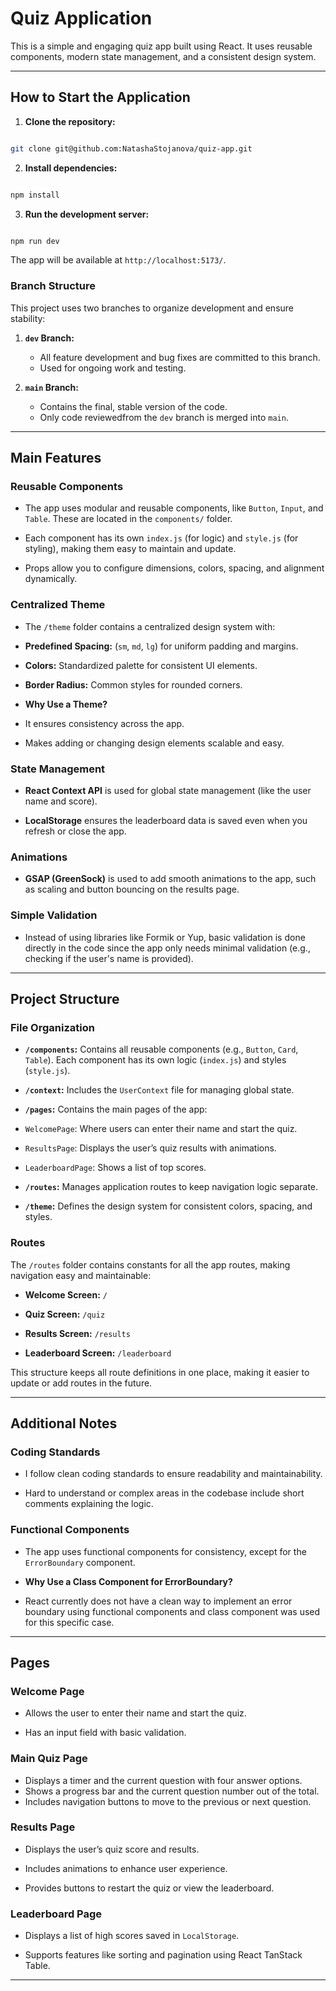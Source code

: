   

# Quiz Application

  

This is a simple and engaging quiz app built using React. It uses reusable components, modern state management, and a consistent design system.

  

---

  

## How to Start the Application

  

1. ****Clone the repository:****

```bash

git clone git@github.com:NatashaStojanova/quiz-app.git

```

2. ****Install dependencies:****

```bash

npm install

```

3. ****Run the development server:****

```bash

npm run dev

```

The app will be available at `http://localhost:5173/`.

### Branch Structure

This project uses two branches to organize development and ensure stability:

1. **`dev` Branch:**
   - All feature development and bug fixes are committed to this branch.
   - Used for ongoing work and testing.

2. **`main` Branch:**
   - Contains the final, stable version of the code.
   - Only code reviewedfrom the `dev` branch is merged into `main`.


  

---

  

## Main Features

  

### Reusable Components

- The app uses modular and reusable components, like `Button`, `Input`, and `Table`. These are located in the `components/` folder.

- Each component has its own `index.js` (for logic) and `style.js` (for styling), making them easy to maintain and update.

- Props allow you to configure dimensions, colors, spacing, and alignment dynamically.

  

### Centralized Theme

- The `/theme` folder contains a centralized design system with:

- ****Predefined Spacing:**** (`sm`, `md`, `lg`) for uniform padding and margins.

- ****Colors:**** Standardized palette for consistent UI elements.

- ****Border Radius:**** Common styles for rounded corners.

- ****Why Use a Theme?****

- It ensures consistency across the app.

- Makes adding or changing design elements scalable and easy.

  

### State Management

- ****React Context API**** is used for global state management (like the user name and score).

- ****LocalStorage**** ensures the leaderboard data is saved even when you refresh or close the app.

  

### Animations

- ****GSAP (GreenSock)**** is used to add smooth animations to the app, such as scaling and button bouncing on the results page.

  

### Simple Validation

- Instead of using libraries like Formik or Yup, basic validation is done directly in the code since the app only needs minimal validation (e.g., checking if the user's name is provided).

  

---

  

## Project Structure

  

### File Organization

- ******`/components`**:**** Contains all reusable components (e.g., `Button`, `Card`, `Table`). Each component has its own logic (`index.js`) and styles (`style.js`).

- ******`/context`**:**** Includes the `UserContext` file for managing global state.

- ******`/pages`**:**** Contains the main pages of the app:

- `WelcomePage`: Where users can enter their name and start the quiz.

- `ResultsPage`: Displays the user’s quiz results with animations.

- `LeaderboardPage`: Shows a list of top scores.

- ******`/routes`**:**** Manages application routes to keep navigation logic separate.

- ******`/theme`**:**** Defines the design system for consistent colors, spacing, and styles.

  

### Routes

The `/routes` folder contains constants for all the app routes, making navigation easy and maintainable:

- ****Welcome Screen:**** `/`

- ****Quiz Screen:**** `/quiz`

- ****Results Screen:**** `/results`

- ****Leaderboard Screen:**** `/leaderboard`

  



This structure keeps all route definitions in one place, making it easier to update or add routes in the future.

  

---

  

## Additional Notes

  

### Coding Standards

- I follow clean coding standards to ensure readability and maintainability.

- Hard to understand or complex areas in the codebase include short comments explaining the logic.

  

### Functional Components

- The app uses functional components for consistency, except for the `ErrorBoundary` component.

- ****Why Use a Class Component for ErrorBoundary?****

- React currently does not have a clean way to implement an error boundary using functional components and class component was used for this specific case.

  

---

  

## Pages

  

### Welcome Page

- Allows the user to enter their name and start the quiz.

- Has an input field with basic validation.

### Main Quiz Page

- Displays a timer and the current question with four answer options.  
- Shows a progress bar and the current question number out of the total.  
- Includes navigation buttons to move to the previous or next question.  

  

### Results Page

- Displays the user’s quiz score and results.

- Includes animations to enhance user experience.

- Provides buttons to restart the quiz or view the leaderboard.

  

### Leaderboard Page

- Displays a list of high scores saved in `LocalStorage`.

- Supports features like sorting and pagination using React TanStack Table.

  

---
